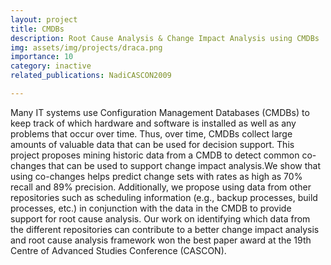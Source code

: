 ```yaml
---
layout: project
title: CMDBs
description: Root Cause Analysis & Change Impact Analysis using CMDBs
img: assets/img/projects/draca.png
importance: 10
category: inactive
related_publications: NadiCASCON2009

---
```


Many IT systems use Configuration Management Databases (CMDBs) to keep track of which hardware and software is installed as well as any problems that occur over time. Thus, over time, CMDBs collect large amounts of valuable data that can be used for decision support. This project proposes mining historic data from a CMDB to detect common co-changes that can be used to support change impact analysis.We show that using co-changes helps predict change sets with rates as high as 70% recall and 89% precision. Additionally, we propose using data from other repositories such as scheduling information (e.g., backup processes, build processes, etc.) in conjunction with the data in the CMDB to provide support for root cause analysis. Our work on identifying which data from the different repositories can contribute to a better change impact analysis and root cause analysis framework won the best paper award at the 19th Centre of Advanced Studies Conference (CASCON). 